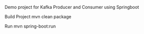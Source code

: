 Demo project for Kafka Producer and Consumer using Springboot

Build Project
mvn clean package

Run
mvn spring-boot:run
